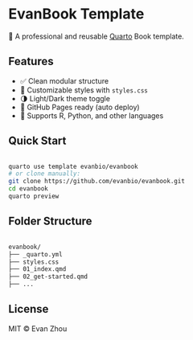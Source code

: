 # EvanBook Template

📘 A professional and reusable [Quarto](https://quarto.org) Book template.

## Features

- ✅ Clean modular structure
- 🎨 Customizable styles with `styles.css`
- 🌗 Light/Dark theme toggle
- 📄 GitHub Pages ready (auto deploy)
- 🧪 Supports R, Python, and other languages

## Quick Start

```bash

quarto use template evanbio/evanbook
# or clone manually:
git clone https://github.com/evanbio/evanbook.git
cd evanbook
quarto preview

```


## Folder Structure

```txt

evanbook/
├── _quarto.yml
├── styles.css
├── 01_index.qmd
├── 02_get-started.qmd
├── ...

```

## License

MIT © Evan Zhou

